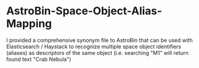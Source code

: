 # AstroBin-Space-Object-Alias-Mapping
I provided a comprehensive synonym file to AstroBin that can be used with Elasticsearch / Haystack to recognize multiple space object identifiers (aliases) as descriptors of the same object (i.e. searching "M1" will return found text "Crab Nebula")
